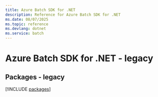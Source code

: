 ```yaml
---
title: Azure Batch SDK for .NET
description: Reference for Azure Batch SDK for .NET
ms.date: 08/07/2025
ms.topic: reference
ms.devlang: dotnet
ms.service: batch
---
```

# Azure Batch SDK for .NET - legacy
## Packages - legacy
[!INCLUDE [packages](batch-index.md)]